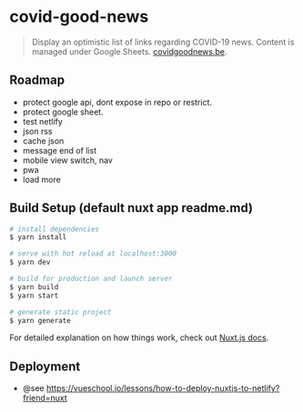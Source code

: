 # covid-good-news

> Display an optimistic list of links regarding COVID-19 news. Content is managed under Google Sheets. [covidgoodnews.be](https://covidgoodnews.be).

## Roadmap

- protect google api, dont expose in repo or restrict.
- protect google sheet.
- test netlify
- json rss
- cache json
- message end of list
- mobile view switch, nav
- pwa
- load more

## Build Setup (default nuxt app readme.md)

``` bash
# install dependencies
$ yarn install

# serve with hot reload at localhost:3000
$ yarn dev

# build for production and launch server
$ yarn build
$ yarn start

# generate static project
$ yarn generate
```

For detailed explanation on how things work, check out [Nuxt.js docs](https://nuxtjs.org).

## Deployment

- @see https://vueschool.io/lessons/how-to-deploy-nuxtjs-to-netlify?friend=nuxt
